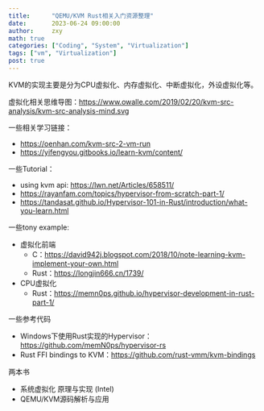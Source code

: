 ```yaml
---
title:      "QEMU/KVM Rust相关入门资源整理"
date:       2023-06-24 09:00:00
author:     zxy
math: true
categories: ["Coding", "System", "Virtualization"]
tags: ["vm", "Virtualization"]
post: true
---
```


KVM的实现主要是分为CPU虚拟化、内存虚拟化、中断虚拟化，外设虚拟化等。

虚拟化相关思维导图：https://www.owalle.com/2019/02/20/kvm-src-analysis/kvm-src-analysis-mind.svg

一些相关学习链接：

- https://oenhan.com/kvm-src-2-vm-run
- https://yifengyou.gitbooks.io/learn-kvm/content/

一些Tutorial：

- using kvm api: https://lwn.net/Articles/658511/
- https://rayanfam.com/topics/hypervisor-from-scratch-part-1/
- https://tandasat.github.io/Hypervisor-101-in-Rust/introduction/what-you-learn.html

一些tony example:

- 虚拟化前端
  - C：https://david942j.blogspot.com/2018/10/note-learning-kvm-implement-your-own.html
  - Rust：https://longjin666.cn/1739/
- CPU虚拟化
  - Rust：https://memn0ps.github.io/hypervisor-development-in-rust-part-1/

一些参考代码

- Windows下使用Rust实现的Hypervisor：https://github.com/memN0ps/hypervisor-rs
- Rust FFI bindings to KVM：https://github.com/rust-vmm/kvm-bindings

两本书

- 系统虚拟化 原理与实现 (Intel)
- QEMU/KVM源码解析与应用



